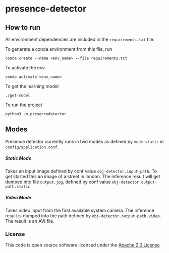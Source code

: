 # presence-detector

## How to run
All environment dependencies are included in the `requirements.txt` file.

To generate a conda environment from this file, run
```shell script
conda create --name <env_name> --file requirements.txt
```

To activate the env
```shell script
conda activate <env_name>
```

To get the learning model
```shell script
./get-model
```

To run the project
```shell script
python3 -m presencedetector
```

## Modes
Presence detector currently runs in two modes as defined by `mode.static` in `config/application.conf`.

##### Static Mode
Takes an input image defined by conf value `obj-detector.input-path`. To get started this an image of a street in london.
The inference result will get dumped into file `output.jpg`, defined by conf value `obj-detector.output-path.static`

##### Video Mode
Takes video input from the first available system camera. The inference result is dumped into the path defined by `obj-detector.output-path.video`. The result is an AVI file.

### License
This code is open source software licensed under the [Apache 2.0 License]("http://www.apache.org/licenses/LICENSE-2.0.html")

